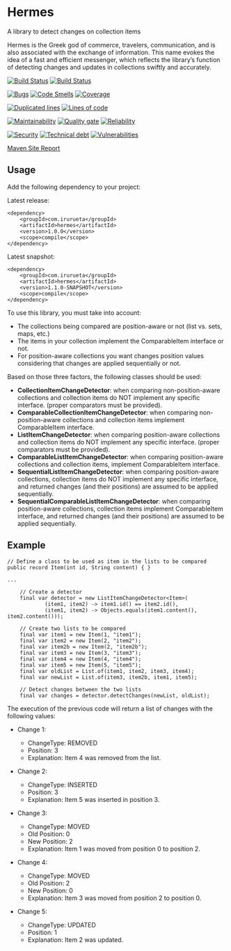 # Hermes
A library to detect changes on collection items

Hermes is the Greek god of commerce, travelers, communication, and is also associated with the exchange of information. This name evokes 
the idea of a fast and efficient messenger, which reflects the library’s function of detecting changes and updates in collections swiftly 
and accurately.

[![Build Status](https://github.com/albertoirurueta/hermes/actions/workflows/master.yml/badge.svg)](https://github.com/albertoirurueta/hermes/actions)
[![Build Status](https://github.com/albertoirurueta/hermes/actions/workflows/develop.yml/badge.svg)](https://github.com/albertoirurueta/hermes/actions)

[![Bugs](https://sonarcloud.io/api/project_badges/measure?project=albertoirurueta_hermes&metric=bugs)](https://sonarcloud.io/dashboard?id=albertoirurueta_hermes)
[![Code Smells](https://sonarcloud.io/api/project_badges/measure?project=albertoirurueta_hermes&metric=code_smells)](https://sonarcloud.io/dashboard?id=albertoirurueta_hermes)
[![Coverage](https://sonarcloud.io/api/project_badges/measure?project=albertoirurueta_hermes&metric=coverage)](https://sonarcloud.io/dashboard?id=albertoirurueta_hermes)

[![Duplicated lines](https://sonarcloud.io/api/project_badges/measure?project=albertoirurueta_hermes&metric=duplicated_lines_density)](https://sonarcloud.io/dashboard?id=albertoirurueta_hermes)
[![Lines of code](https://sonarcloud.io/api/project_badges/measure?project=albertoirurueta_hermes&metric=ncloc)](https://sonarcloud.io/dashboard?id=albertoirurueta_hermes)

[![Maintainability](https://sonarcloud.io/api/project_badges/measure?project=albertoirurueta_hermes&metric=sqale_rating)](https://sonarcloud.io/dashboard?id=albertoirurueta_hermes)
[![Quality gate](https://sonarcloud.io/api/project_badges/measure?project=albertoirurueta_hermes&metric=alert_status)](https://sonarcloud.io/dashboard?id=albertoirurueta_hermes)
[![Reliability](https://sonarcloud.io/api/project_badges/measure?project=albertoirurueta_hermes&metric=reliability_rating)](https://sonarcloud.io/dashboard?id=albertoirurueta_hermes)

[![Security](https://sonarcloud.io/api/project_badges/measure?project=albertoirurueta_hermes&metric=security_rating)](https://sonarcloud.io/dashboard?id=albertoirurueta_hermes)
[![Technical debt](https://sonarcloud.io/api/project_badges/measure?project=albertoirurueta_hermes&metric=sqale_index)](https://sonarcloud.io/dashboard?id=albertoirurueta_hermes)
[![Vulnerabilities](https://sonarcloud.io/api/project_badges/measure?project=albertoirurueta_hermes&metric=vulnerabilities)](https://sonarcloud.io/dashboard?id=albertoirurueta_hermes)

[Maven Site Report](http://albertoirurueta.github.io/hermes)

## Usage

Add the following dependency to your project:

Latest release:
```
<dependency>
    <groupId>com.irurueta</groupId>
    <artifactId>hermes</artifactId>
    <version>1.0.0</version>
    <scope>compile</scope>
</dependency>
```

Latest snapshot:
```
<dependency>
    <groupId>com.irurueta</groupId>
    <artifactId>hermes</artifactId>
    <version>1.1.0-SNAPSHOT</version>
    <scope>compile</scope>
</dependency>
```

To use this library, you must take into account:
* The collections being compared are position-aware or not (list vs. sets, maps, etc.)
* The items in your collection implement the ComparableItem interface or not.
* For position-aware collections you want changes position values considering that changes are applied sequentially or 
  not.

Based on those three factors, the following classes should be used:
* **CollectionItemChangeDetector**: when comparing non-position-aware collections and collection items do NOT
  implement any specific interface. (proper comparators must be provided).
* **ComparableCollectionItemChangeDetector**: when comparing non-position-aware collections and collection items
  implement ComparableItem interface.
* **ListItemChangeDetector**: when comparing position-aware collections and collection items do NOT implement any
  specific interface. (proper comparators must be provided).
* **ComparableListItemChangeDetector**: when comparing position-aware collections and collection items, implement
  ComparableItem interface.
* **SequentialListItemChangeDetector**: when comparing position-aware collections, collection items do NOT implement
  any specific interface, and returned changes (and their positions) are assumed to be applied sequentially.
* **SequentialComparableListItemChangeDetector**: when comparing position-aware collections, collection items implement
  ComparableItem interface, and returned changes (and their positions) are assumed to be applied sequentially.

## Example

```
// Define a class to be used as item in the lists to be compared
public record Item(int id, String content) { }

...

    // Create a detector
    final var detector = new ListItemChangeDetector<Item>(
            (item1, item2) -> item1.id() == item2.id(),
            (item1, item2) -> Objects.equals(item1.content(), item2.content()));
            
    // Create two lists to be compared
    final var item1 = new Item(1, "item1");
    final var item2 = new Item(2, "item2");
    final var item2b = new Item(2, "item2b");
    final var item3 = new Item(3, "item3");
    final var item4 = new Item(4, "item4");
    final var item5 = new Item(5, "item5");
    final var oldList = List.of(item1, item2, item3, item4);
    final var newList = List.of(item3, item2b, item1, item5);
            
    // Detect changes between the two lists
    final var changes = detector.detectChanges(newList, oldList);            
```

The execution of the previous code will return a list of changes with the following values:

* Change 1:
  * ChangeType: REMOVED
  * Position: 3
  * Explanation: Item 4 was removed from the list.

* Change 2:
  * ChangeType: INSERTED
  * Position: 3
  * Explanation: Item 5 was inserted in position 3.

* Change 3:
  * ChangeType: MOVED
  * Old Position: 0
  * New Position: 2
  * Explanation: Item 1 was moved from position 0 to position 2.

* Change 4:
  * ChangeType: MOVED
  * Old Position: 2
  * New Position: 0
  * Explanation: Item 3 was moved from position 2 to position 0.

* Change 5:
  * ChangeType: UPDATED
  * Position: 1
  * Explanation: Item 2 was updated.